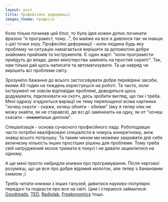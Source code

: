 ```yaml
---
layout: post
title: Профейсійні деформації
images_theme: професія
---
```


Коли тільки починав цей блог, то була ідея кожен допис починати фразою "я програміст, тому...", бо майже на все я дивлюся так чи інакше з цієї точки зору. Професійні деформації - коли людина будь яку проблему чи ситуацію намагається вирішити за допомогою добре знайомих прийомів та інструментів. Є один жарт: "коли програмісти прийдуть до влади, деякі міністерства замінять на простий скрипт". Так, нам тільки дай щось написати та автоматизувати. Та це навряд чи вирішить всі проблеми світу.

Зрозуміло бажання до всього застосовувати добре перевірені засоби, якими 40 годин на тиждень користуєшся на роботі. Та часто, коли інструмент не зовсім відповідає проблемі, доводиться щось додумувати, підклєювати на скотч, десь зробити вигляд, що так і треба. Мені одразу згадуються варіації не тему перепощеної всіма картинки "хочеш сказти -  скажи, хочеш обняти - обніми" (яку я тепер ніяк не можу знайти, як не старався), де всі дії замінюють на одну, як от "хочеш сказати - <s>скажи</s>пиши диплом".

Спеціалізація - основа сучасного професійного ладу. Роботодавцю часто потрібні кваліфіковані спеціалісти в чомусь конкретному, аніж знавці всього потрошку. Та таким чином ми можемо закривати для себе величезну кількість інших простіших рішень для проблеми. Тому треба свій натруджений мозок тримати в тонусі і не давати зациклитися на одному.

А ще мені просто набридли книжки про програмування. Після чергової розумієш, що це все про добре відомий молоток, але тепер з банановим смаком ;) 

Треба читати книжки з інших галузей, дивитися науково-популярні передачі та подкасти про все на світі. 
Цим і стараюся займатися: [Goodreads](https://www.goodreads.com/review/list/7644793-boryslav),  [TED](http://ted.com), [Radiolab](http://www.radiolab.org/), [Freakonomics](http://www.freakonomics.com/) тощо.